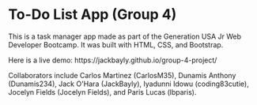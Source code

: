 # To-Do List App (Group 4)
<p>This is a task manager app made as part of the Generation USA Jr Web Developer Bootcamp. It was built with HTML, CSS, and Bootstrap.</p>
<p>Here is a live demo: https://jackbayly.github.io/group-4-project/</p>
<p>Collaborators include Carlos Martinez (CarlosM35), Dunamis Anthony (Dunamis234), Jack O'Hara (JackBayly), Iyadunni Idowu (coding83cutie), Jocelyn Fields (Jocelyn Fields), and Paris Lucas (lbparis).
